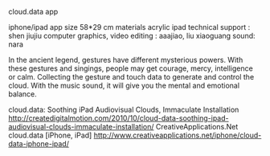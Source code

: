 cloud.data app

iphone/ipad app
size 58*29 cm
materials acrylic ipad
technical support : shen jiujiu
computer graphics, video editing : aaajiao, liu xiaoguang
sound: nara

In the ancient legend, gestures have different mysterious powers. With these gestures and singings, people may get courage, mercy, intelligence or calm.
Collecting the gesture and touch data to generate and control the cloud. With the music sound, it will give you the mental and emotional balance.

cloud.data: Soothing iPad Audiovisual Clouds, Immaculate Installation
http://createdigitalmotion.com/2010/10/cloud-data-soothing-ipad-audiovisual-clouds-immaculate-installation/
CreativeApplications.Net cloud.data [iPhone, iPad]
http://www.creativeapplications.net/iphone/cloud-data-iphone-ipad/
